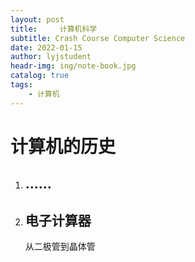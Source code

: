 ```yaml
---
layout: post
title:     计算机科学
subtitle: Crash Course Computer Science
date: 2022-01-15
author: lyjstudent
headr-img: ing/note-book.jpg
catalog: true
tags:
    - 计算机
---
```

# 计算机的历史

1. ## ……

2. ## 电子计算器

   从二极管到晶体管

# 

